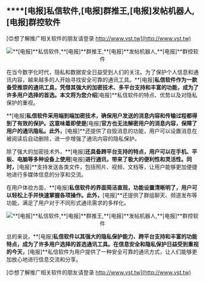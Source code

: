 ## ****[电报]**私信软件,**[电报]**群推王,**[电报]**发帖机器人,**[电报]**群控软件**

[😍想了解推广相关软件的朋友请登录 http://www.vst.tw](http://www.vst.tw)

 <center><img src="https://vst.tw/MP4/tuiguang/png/5.png" alt="**[电报]**私信软件,**[电报]**群推王,**[电报]**发帖机器人,**[电报]**群控软件"></center>

在当今数字化时代，隐私和数据安全日益受到人们的关注。为了保护个人信息和通讯内容，越来越多的人开始寻找安全可靠的通讯工具。**[电报]**私信软件作为一款备受推崇的通讯工具，凭借其强大的加密技术、多平台支持和丰富的功能，成为了许多用户选择的首选。本文将为您介绍**[电报]**私信软件的特点、优势以及对隐私保护的重视。

**[电报]**私信软件采用端到端加密技术，确保用户发送的消息内容和传输过程都得到了有效的保护。这意味着即使是**[电报]**官方也无法解密用户的消息内容，保障了用户的通讯隐私。此外，**[电报]**还提供了自毁消息的功能，用户可以设置消息在被阅读后自动删除，进一步增强了通讯内容的隐私保护。

除了强大的加密技术外，**[电报]**还具备跨平台支持的特点，用户可以在手机、平板、电脑等多种设备上使用**[电报]**进行通讯，带来了极大的便利性和灵活性。同时，**[电报]**支持发送各类文件，包括照片、视频、文档等，让用户能够更加便捷地进行多媒体信息的分享和交流。

在用户体验方面，**[电报]**私信软件的界面简洁直观，功能设置清晰明了，用户可以轻松上手并快速掌握各项操作。此外，**[电报]**还提供了群组聊天、频道发布等功能，满足了用户对于不同形式通讯需求的多样化。

 <center><img src="https://vst.tw/MP4/tuiguang/png/8.png" alt="**[电报]**私信软件,**[电报]**群推王,**[电报]**发帖机器人,**[电报]**群控软件"></center>

总的来说，**[电报]**私信软件以其强大的隐私保护能力、跨平台支持和丰富的功能特点，成为了许多用户选择的首选通讯工具。在信息安全和隐私保护日益受到重视的今天，**[电报]**私信软件为用户提供了一种安全可靠的通讯方式，让人们能够更加放心地进行信息交流和分享。

[😍想了解推广相关软件的朋友请登录 http://www.vst.tw](http://www.vst.tw)



